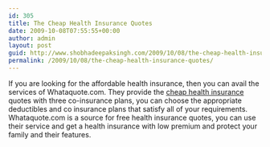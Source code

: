 ```yaml
---
id: 305
title: The Cheap Health Insurance Quotes
date: 2009-10-08T07:55:55+00:00
author: admin
layout: post
guid: http://www.shobhadeepaksingh.com/2009/10/08/the-cheap-health-insurance-quotes/
permalink: /2009/10/08/the-cheap-health-insurance-quotes/
---
```

If you are looking for the affordable health insurance, then you can avail the services of Whataquote.com. They provide the [cheap health insurance](http://www.whataquote.com/) quotes with three co-insurance plans, you can choose the appropriate deductibles and co insurance plans that satisfy all of your requirements. Whataquote.com is a source for free health insurance quotes, you can use their service and get a health insurance with low premium and protect your family and their features.
